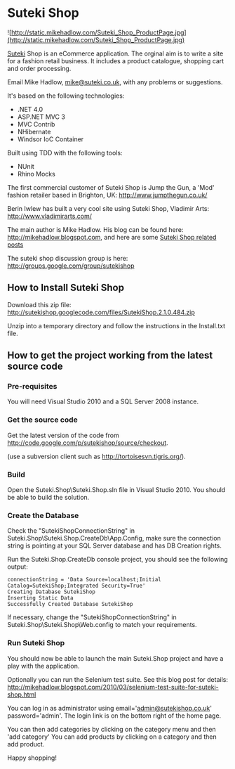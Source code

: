# Suteki Shop #

![http://static.mikehadlow.com/Suteki_Shop_ProductPage.jpg](http://static.mikehadlow.com/Suteki_Shop_ProductPage.jpg)

[Suteki](Suteki.md) Shop is an eCommerce application. The orginal aim is to write a site for a fashion retail business. It includes a product catalogue, shopping cart and order processing.

Email Mike Hadlow, mike@suteki.co.uk, with any problems or suggestions.

It's based on the following technologies:

  * .NET 4.0
  * ASP.NET MVC 3
  * MVC Contrib
  * NHibernate
  * Windsor IoC Container

Built using TDD with the following tools:

  * NUnit
  * Rhino Mocks

The first commercial customer of Suteki Shop is Jump the Gun, a 'Mod' fashion retailer based in Brighton, UK:
http://www.jumpthegun.co.uk/

Berin Iwlew has built a very cool site using Suteki Shop, Vladimir Arts:
http://www.vladimirarts.com/

The main author is Mike Hadlow. His blog can be found here:
http://mikehadlow.blogspot.com, and here are some
[Suteki Shop related posts](http://mikehadlow.blogspot.com/search/label/Suteki%20Shop)

The suteki shop discussion group is here: http://groups.google.com/group/sutekishop

## How to Install Suteki Shop ##

Download this zip file:
http://sutekishop.googlecode.com/files/SutekiShop.2.1.0.484.zip

Unzip into a temporary directory and follow the instructions in the Install.txt file.

## How to get the project working from the latest source code ##

### Pre-requisites ###

You will need Visual Studio 2010 and a SQL Server 2008 instance.

### Get the source code ###

Get the latest version of the code from http://code.google.com/p/sutekishop/source/checkout.

(use a subversion client such as http://tortoisesvn.tigris.org/).

### Build ###

Open the Suteki.Shop\Suteki.Shop.sln file in Visual Studio 2010. You should be able to build the solution.

### Create the Database ###

Check the "SutekiShopConnectionString" in Suteki.Shop\Suteki.Shop.CreateDb\App.Config, make sure the connection string is pointing at your SQL Server database and has DB Creation rights.

Run the Suteki.Shop.CreateDb console project, you should see the following output:

```
connectionString = 'Data Source=localhost;Initial Catalog=SutekiShop;Integrated Security=True'
Creating Database SutekiShop
Inserting Static Data
Successfully Created Database SutekiShop
```

If necessary, change the "SutekiShopConnectionString" in Suteki.Shop\Suteki.Shop\Web.config to match your requirements.

### Run Suteki Shop ###

You should now be able to launch the main Suteki.Shop project and have a play with the application.

Optionally you can run the Selenium test suite. See this blog post for details: http://mikehadlow.blogspot.com/2010/03/selenium-test-suite-for-suteki-shop.html

You can log in as administrator using email='admin@sutekishop.co.uk' password='admin'. The login link is on the bottom right of the home page.

You can then add categories by clicking on the category menu and then 'add category'
You can add products by clicking on a category and then add product.

Happy shopping!
